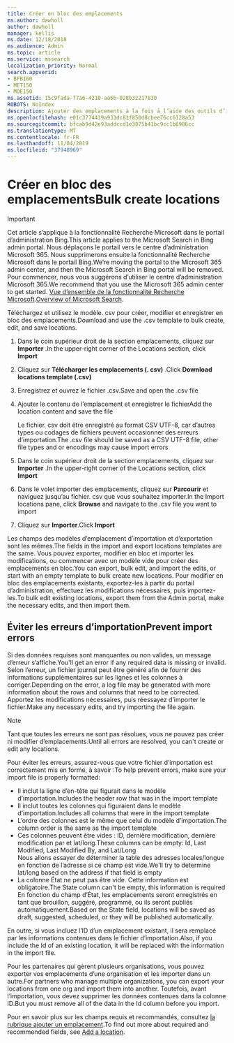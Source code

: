 ```yaml
---
title: Créer en bloc des emplacements
ms.author: dawholl
author: dawholl
manager: kellis
ms.date: 12/18/2018
ms.audience: Admin
ms.topic: article
ms.service: mssearch
localization_priority: Normal
search.appverid:
- BFB160
- MET150
- MOE150
ms.assetid: 15c9fada-f7a6-4210-aa6b-028b32217830
ROBOTS: NoIndex
description: Ajouter des emplacements à la fois à l’aide des outils d’importation pour le portail d’administration de Microsoft Search
ms.openlocfilehash: e01c3774439a931dc81f850d8cbee76cc6128a53
ms.sourcegitcommit: bfcab9d42e93addccd1e3875b41bc9cc1b6986cc
ms.translationtype: MT
ms.contentlocale: fr-FR
ms.lasthandoff: 11/04/2019
ms.locfileid: "37948969"
---
```

# <a name="bulk-create-locations"></a><span data-ttu-id="e3c39-103">Créer en bloc des emplacements</span><span class="sxs-lookup"><span data-stu-id="e3c39-103">Bulk create locations</span></span>

> [!IMPORTANT]
> <span data-ttu-id="e3c39-104">Cet article s’applique à la fonctionnalité Recherche Microsoft dans le portail d’administration Bing.</span><span class="sxs-lookup"><span data-stu-id="e3c39-104">This article applies to the Microsoft Search in Bing admin portal.</span></span> <span data-ttu-id="e3c39-105">Nous déplaçons le portail vers le centre d’administration Microsoft 365. Nous supprimerons ensuite la fonctionnalité Recherche Microsoft dans le portail Bing.</span><span class="sxs-lookup"><span data-stu-id="e3c39-105">We’re moving the portal to the Microsoft 365 admin center, and then the Microsoft Search in Bing portal will be removed.</span></span> <span data-ttu-id="e3c39-106">Pour commencer, nous vous suggérons d’utiliser le centre d’administration Microsoft 365.</span><span class="sxs-lookup"><span data-stu-id="e3c39-106">We recommend that you use the Microsoft 365 admin center to get started.</span></span> <span data-ttu-id="e3c39-107">[Vue d’ensemble de la fonctionnalité Recherche Microsoft](overview-microsoft-search.md).</span><span class="sxs-lookup"><span data-stu-id="e3c39-107">[Overview of Microsoft Search](overview-microsoft-search.md).</span></span>
    
<span data-ttu-id="e3c39-108">Téléchargez et utilisez le modèle. csv pour créer, modifier et enregistrer en bloc des emplacements.</span><span class="sxs-lookup"><span data-stu-id="e3c39-108">Download and use the .csv template to bulk create, edit, and save locations.</span></span> 
  
1. <span data-ttu-id="e3c39-109">Dans le coin supérieur droit de la section emplacements, cliquez sur **Importer** .</span><span class="sxs-lookup"><span data-stu-id="e3c39-109">In the upper-right corner of the Locations section, click **Import**</span></span>
    
2. <span data-ttu-id="e3c39-110">Cliquez sur **Télécharger les emplacements (. csv)** .</span><span class="sxs-lookup"><span data-stu-id="e3c39-110">Click **Download locations template (.csv)**</span></span>
    
3. <span data-ttu-id="e3c39-111">Enregistrez et ouvrez le fichier .csv.</span><span class="sxs-lookup"><span data-stu-id="e3c39-111">Save and open the .csv file</span></span>
    
4. <span data-ttu-id="e3c39-112">Ajouter le contenu de l’emplacement et enregistrer le fichier</span><span class="sxs-lookup"><span data-stu-id="e3c39-112">Add the location content and save the file</span></span>

    <span data-ttu-id="e3c39-113">Le fichier. csv doit être enregistré au format CSV UTF-8, car d’autres types ou codages de fichiers peuvent occasionner des erreurs d’importation.</span><span class="sxs-lookup"><span data-stu-id="e3c39-113">The .csv file should be saved as a CSV UTF-8 file, other file types and or encodings may cause import errors</span></span>
    
5. <span data-ttu-id="e3c39-114">Dans le coin supérieur droit de la section emplacements, cliquez sur **Importer** .</span><span class="sxs-lookup"><span data-stu-id="e3c39-114">In the upper-right corner of the Locations section, click **Import**</span></span>
    
6. <span data-ttu-id="e3c39-115">Dans le volet importer des emplacements, cliquez sur **Parcourir** et naviguez jusqu’au fichier. csv que vous souhaitez importer.</span><span class="sxs-lookup"><span data-stu-id="e3c39-115">In the Import locations pane, click **Browse** and navigate to the .csv file you want to import</span></span> 
    
7. <span data-ttu-id="e3c39-116">Cliquez sur **Importer**.</span><span class="sxs-lookup"><span data-stu-id="e3c39-116">Click **Import**</span></span>

<span data-ttu-id="e3c39-117">Les champs des modèles d’emplacement d’importation et d’exportation sont les mêmes.</span><span class="sxs-lookup"><span data-stu-id="e3c39-117">The fields in the import and export locations templates are the same.</span></span> <span data-ttu-id="e3c39-118">Vous pouvez exporter, modifier en bloc et importer les modifications, ou commencer avec un modèle vide pour créer des emplacements en bloc.</span><span class="sxs-lookup"><span data-stu-id="e3c39-118">You can export, bulk edit, and import the edits, or start with an empty template to bulk create new locations.</span></span> <span data-ttu-id="e3c39-119">Pour modifier en bloc des emplacements existants, exportez-les à partir du portail d’administration, effectuez les modifications nécessaires, puis importez-les.</span><span class="sxs-lookup"><span data-stu-id="e3c39-119">To bulk edit existing locations, export them from the Admin portal, make the necessary edits, and then import them.</span></span>

## <a name="prevent-import-errors"></a><span data-ttu-id="e3c39-120">Éviter les erreurs d’importation</span><span class="sxs-lookup"><span data-stu-id="e3c39-120">Prevent import errors</span></span>  
<span data-ttu-id="e3c39-121">Si des données requises sont manquantes ou non valides, un message d’erreur s’affiche.</span><span class="sxs-lookup"><span data-stu-id="e3c39-121">You'll get an error if any required data is missing or invalid.</span></span> <span data-ttu-id="e3c39-122">Selon l’erreur, un fichier journal peut être généré afin de fournir des informations supplémentaires sur les lignes et les colonnes à corriger.</span><span class="sxs-lookup"><span data-stu-id="e3c39-122">Depending on the error, a log file may be generated with more information about the rows and columns that need to be corrected.</span></span> <span data-ttu-id="e3c39-123">Apportez les modifications nécessaires, puis réessayez d’importer le fichier.</span><span class="sxs-lookup"><span data-stu-id="e3c39-123">Make any necessary edits, and try importing the file again.</span></span>
  
> [!NOTE]
> <span data-ttu-id="e3c39-124">Tant que toutes les erreurs ne sont pas résolues, vous ne pouvez pas créer ni modifier d’emplacements.</span><span class="sxs-lookup"><span data-stu-id="e3c39-124">Until all errors are resolved, you can't create or edit any locations.</span></span> 

<span data-ttu-id="e3c39-125">Pour éviter les erreurs, assurez-vous que votre fichier d’importation est correctement mis en forme, à savoir :</span><span class="sxs-lookup"><span data-stu-id="e3c39-125">To help prevent errors, make sure your import file is properly formatted:</span></span>
- <span data-ttu-id="e3c39-126">Il inclut la ligne d’en-tête qui figurait dans le modèle d’importation.</span><span class="sxs-lookup"><span data-stu-id="e3c39-126">Includes the header row that was in the import template</span></span>
- <span data-ttu-id="e3c39-127">Il inclut toutes les colonnes qui figuraient dans le modèle d’importation.</span><span class="sxs-lookup"><span data-stu-id="e3c39-127">Includes all columns that were in the import template</span></span>
- <span data-ttu-id="e3c39-128">L’ordre des colonnes est le même que celui du modèle d’importation.</span><span class="sxs-lookup"><span data-stu-id="e3c39-128">The column order is the same as the import template</span></span>
- <span data-ttu-id="e3c39-129">Ces colonnes peuvent être vides : ID, dernière modification, dernière modification par et lat/long.</span><span class="sxs-lookup"><span data-stu-id="e3c39-129">These columns can be empty: Id, Last Modified, Last Modified By, and Lat/Long</span></span>  
<span data-ttu-id="e3c39-130">Nous allons essayer de déterminer la table des adresses locales/longue en fonction de l’adresse si ce champ est vide.</span><span class="sxs-lookup"><span data-stu-id="e3c39-130">We'll try to determine lat/long based on the address if that field is empty</span></span>
- <span data-ttu-id="e3c39-131">La colonne État ne peut pas être vide. Cette information est obligatoire.</span><span class="sxs-lookup"><span data-stu-id="e3c39-131">The State column can't be empty, this information is required</span></span>  
<span data-ttu-id="e3c39-132">En fonction du champ d’État, les emplacements seront enregistrés en tant que brouillon, suggéré, programmé, ou ils seront publiés automatiquement.</span><span class="sxs-lookup"><span data-stu-id="e3c39-132">Based on the State field, locations will be saved as draft, suggested, scheduled, or they will be published automatically.</span></span>

<span data-ttu-id="e3c39-133">En outre, si vous incluez l’ID d’un emplacement existant, il sera remplacé par les informations contenues dans le fichier d’importation.</span><span class="sxs-lookup"><span data-stu-id="e3c39-133">Also, if you include the Id of an existing location, it will be replaced with the information in the import file.</span></span>

<span data-ttu-id="e3c39-134">Pour les partenaires qui gèrent plusieurs organisations, vous pouvez exporter vos emplacements d’une organisation et les importer dans un autre.</span><span class="sxs-lookup"><span data-stu-id="e3c39-134">For partners who manage multiple organizations, you can export your locations from one org and import them into another.</span></span> <span data-ttu-id="e3c39-135">Toutefois, avant l’importation, vous devez supprimer les données contenues dans la colonne ID.</span><span class="sxs-lookup"><span data-stu-id="e3c39-135">But you must remove all of the data in the Id column before you import.</span></span>
  
<span data-ttu-id="e3c39-136">Pour en savoir plus sur les champs requis et recommandés, consultez [la rubrique ajouter un emplacement](add-a-location.md).</span><span class="sxs-lookup"><span data-stu-id="e3c39-136">To find out more about required and recommended fields, see [Add a location](add-a-location.md).</span></span>

  

